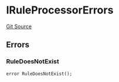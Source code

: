 # IRuleProcessorErrors
[Git Source](https://github.com/thrackle-io/rules-protocol/blob/d0344b27291308c442daefb74b46bb81740099e4/src/interfaces/IErrors.sol)


## Errors
### RuleDoesNotExist

```solidity
error RuleDoesNotExist();
```

